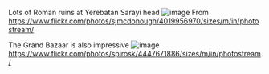 Lots of Roman ruins at Yerebatan Sarayi head
![image](https://farm3.static.flickr.com/2789/4019956970_57c1a2977d.jpg)
From https://www.flickr.com/photos/sjmcdonough/4019956970/sizes/m/in/photostream/

The Grand Bazaar is also impressive
![image](https://farm3.static.flickr.com/2707/4447671886_aa3ab5f6fe.jpg)
https://www.flickr.com/photos/spirosk/4447671886/sizes/m/in/photostream/



